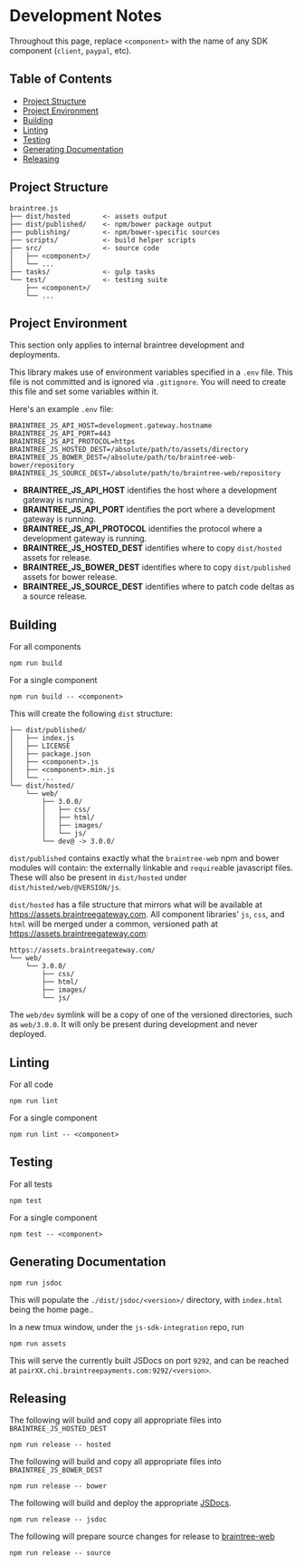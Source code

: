 Development Notes
=================

Throughout this page, replace `<component>` with the name of any SDK component (`client`, `paypal`, etc).

## Table of Contents

* [Project Structure](#project-structure)
* [Project Environment](#project-environment)
* [Building](#building)
* [Linting](#linting)
* [Testing](#testing)
* [Generating Documentation](#generating-documentation)
* [Releasing](#releasing)

## Project Structure

```
braintree.js
├── dist/hosted        <- assets output
├── dist/published/    <- npm/bower package output
├── publishing/        <- npm/bower-specific sources
├── scripts/           <- build helper scripts
├── src/               <- source code
│   ├── <component>/
│   └── ...
├── tasks/             <- gulp tasks
└── test/              <- testing suite
    ├── <component>/
    └── ...
```

## Project Environment

This section only applies to internal braintree development and deployments.

This library makes use of environment variables specified in a `.env` file. This file is not committed and is ignored via `.gitignore`. You will need to create this file and set some variables within it.

Here's an example `.env` file:
```
BRAINTREE_JS_API_HOST=development.gateway.hostname
BRAINTREE_JS_API_PORT=443
BRAINTREE_JS_API_PROTOCOL=https
BRAINTREE_JS_HOSTED_DEST=/absolute/path/to/assets/directory
BRAINTREE_JS_BOWER_DEST=/absolute/path/to/braintree-web-bower/repository
BRAINTREE_JS_SOURCE_DEST=/absolute/path/to/braintree-web/repository
```

* __BRAINTREE_JS_API_HOST__ identifies the host where a development gateway is running.
* __BRAINTREE_JS_API_PORT__ identifies the port where a development gateway is running.
* __BRAINTREE_JS_API_PROTOCOL__ identifies the protocol where a development gateway is running.
* __BRAINTREE_JS_HOSTED_DEST__ identifies where to copy `dist/hosted` assets for release.
* __BRAINTREE_JS_BOWER_DEST__ identifies where to copy `dist/published` assets for bower release.
* __BRAINTREE_JS_SOURCE_DEST__ identifies where to patch code deltas as a source release.

## Building

For all components

```
npm run build
```

For a single component

```
npm run build -- <component>
```

This will create the following `dist` structure:

```
├── dist/published/
│   ├── index.js
│   ├── LICENSE
│   ├── package.json
│   ├── <component>.js
│   ├── <component>.min.js
│   └── ...
└── dist/hosted/
    └── web/
        ├── 3.0.0/
        │   ├── css/
        │   ├── html/
        │   ├── images/
        │   └── js/
        └── dev@ -> 3.0.0/
```

`dist/published` contains exactly what the `braintree-web` npm and bower modules will contain: the externally linkable and `require`able javascript files. These will also be present in `dist/hosted` under `dist/histed/web/@VERSION/js`.

`dist/hosted` has a file structure that mirrors what will be available at https://assets.braintreegateway.com. All component libraries' `js`, `css`, and `html` will be merged under a common, versioned path at https://assets.braintreegateway.com:

```
https://assets.braintreegateway.com/
└── web/
    └── 3.0.0/
        ├── css/
        ├── html/
        ├── images/
        └── js/
```

The `web/dev` symlink will be a copy of one of the versioned directories, such as `web/3.0.0`. It will only be present during development and never deployed.

## Linting

For all code

```
npm run lint
```

For a single component

```
npm run lint -- <component>
```

## Testing

For all tests

```
npm test
```

For a single component

```
npm test -- <component>
```

## Generating Documentation

```
npm run jsdoc
```

This will populate the `./dist/jsdoc/<version>/` directory, with `index.html` being the home page..

In a new tmux window, under the `js-sdk-integration` repo, run

```
npm run assets
```

This will serve the currently built JSDocs on port `9292`, and can be reached at `pairXX.chi.braintreepayments.com:9292/<version>`.

## Releasing

The following will build and copy all appropriate files into `BRAINTREE_JS_HOSTED_DEST`

```
npm run release -- hosted
```

The following will build and copy all appropriate files into `BRAINTREE_JS_BOWER_DEST`

```
npm run release -- bower
```

The following will build and deploy the appropriate [JSDocs](https://braintree.github.io/braintree-web/).

```
npm run release -- jsdoc
```

The following will prepare source changes for release to [braintree-web](https://github.com/braintree/braintree-web)

```
npm run release -- source
```
